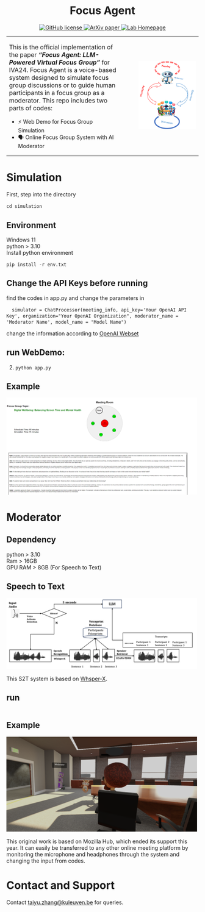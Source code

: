<h1 align="center">Focus Agent</h1>

<p align="center">
  <a href="https://github.com/AriaXR/FocusAgent/blob/main/LICENSE">
        <img src="https://img.shields.io/github/license/AriaXR/FocusAgent.svg"
             alt="GitHub license">
  </a>

  <a href="">
        <img src="http://img.shields.io/badge/2409.01907"
             alt="ArXiv paper">
  </a>

  <a href="https://aria.cs.kuleuven.be">
  	<img src="https://img.shields.io/badge/Lab-Homepage-blue"
   	     alt="Lab Homepage">
  </a>

<table style="width:100%; border-collapse: collapse; border: 0;">
<tr style="border: none;">
<td style="width:60%; border: 0; vertical-align: middle; font-size: 14px;">

<p style="font-size: 16px;">
	This is the official implementation of the paper <strong><em>“Focus Agent: LLM-Powered Virtual Focus Group”</em></strong> for IVA24. Focus Agent is a voice-based system designed to simulate focus group discussions or to guide human participants in a focus group as a moderator. This repo includes two parts of codes:  

 - ⚡️ Web Demo for Focus Group Simulation  
 - 🗣️ Online Focus Group System with AI Moderator

</td>
<td style="width:40%; border: 0; text-align: right; vertical-align: middle;">

<img src="image/FocusGroupSimulation.png" alt="Focus Agent" style="max-width:80%;">

</td>
</tr>
</table>

# Simulation
First, step into the directory  

    cd simulation  
    
  ## Environment
  Windows 11  
  python > 3.10  
  Install python environment  

    pip install -r env.txt       
  

  ## Change the API Keys before running
  find the codes in app.py and change the parameters in   
  
      simulator = ChatProcessor(meeting_info, api_key='Your OpenAI API Key', organization="Your OpenAI Organization", moderator_name = 'Moderator Name', model_name = "Model Name")  

      
  change the information according to [OpenAI Webset](https://platform.openai.com/docs/concepts)


  ## run WebDemo:  
  2. `python app.py`

 ## Example
<img src="image/AISimulation.png" alt="Simulation" width="500">
 


# Moderator
 ## Dependency
 python > 3.10  
 Ram > 16GB  
 GPU RAM > 8GB (For Speech to Text)  

## Speech to Text

<img src="image/S2T.png" alt="Simulation" width="500">

This S2T system is based on [Whsper-X](https://github.com/m-bain/whisperX/blob/main).


 ## run 
 ```

 ```

 ## Example
 
<img src="image/FocusAgent.png" alt="Simulation" width="500">
	
This original work is based on Mozilla Hub, which ended its support this year. It can easily be transferred to any other online meeting platform by monitoring the microphone and headphones through the system and changing the input from codes.

 # Contact and Support 

 Contact taiyu.zhang@kuleuven.be for queries.


 



